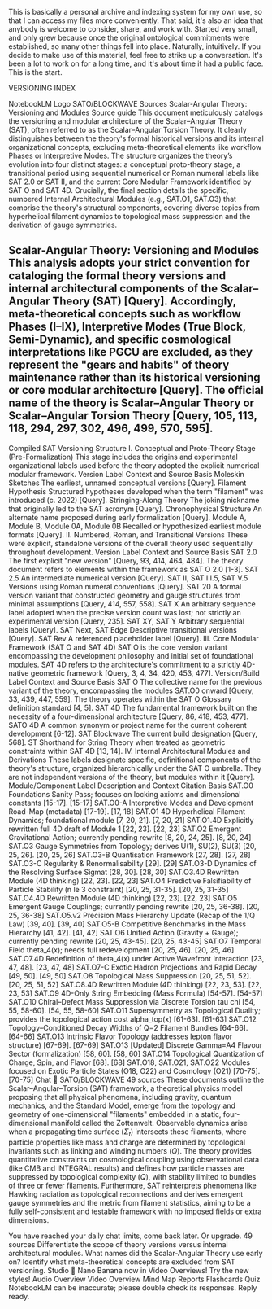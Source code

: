 This is basically a personal archive and indexing system for my own use, so that I can access my files more conveniently. 
That said, it's also an idea that anybody is welcome to consider, share, and work with.
Started very small, and only grew because once the original ontological commitments were established, so many other things fell into place. Naturally, intuitively. 
If you decide to make use of this material, feel free to strike up a conversation. It's been a lot to work on for a long time, and it's about time it had a public face. 
This is the start. 




VERSIONING INDEX

NotebookLM Logo
SATO/BLOCKWAVE
Sources
Scalar-Angular Theory: Versioning and Modules
Source guide
This document meticulously catalogs the versioning and modular architecture of the Scalar–Angular Theory (SAT), often referred to as the Scalar–Angular Torsion Theory. It clearly distinguishes between the theory's formal historical versions and its internal organizational concepts, excluding meta-theoretical elements like workflow Phases or Interpretive Modes. The structure organizes the theory’s evolution into four distinct stages: a conceptual proto-theory stage, a transitional period using sequential numerical or Roman numeral labels like SAT 2.0 or SAT II, and the current Core Modular Framework identified by SAT O and SAT 4D. Crucially, the final section details the specific, numbered Internal Architectural Modules (e.g., SAT.O1, SAT.O3) that comprise the theory's structural components, covering diverse topics from hyperhelical filament dynamics to topological mass suppression and the derivation of gauge symmetries.



Scalar-Angular Theory: Versioning and Modules
This analysis adopts your strict convention for cataloging the formal theory versions and internal architectural components of the Scalar–Angular Theory (SAT) [Query]. Accordingly, meta-theoretical concepts such as workflow Phases (I–IX), Interpretive Modes (True Block, Semi-Dynamic), and specific cosmological interpretations like PGCU are excluded, as they represent the "gears and habits" of theory maintenance rather than its historical versioning or core modular architecture [Query].
The official name of the theory is Scalar–Angular Theory or Scalar–Angular Torsion Theory [Query, 105, 113, 118, 294, 297, 302, 496, 499, 570, 595].
--------------------------------------------------------------------------------
Compiled SAT Versioning Structure
I. Conceptual and Proto-Theory Stage (Pre-Formalization)
This stage includes the origins and experimental organizational labels used before the theory adopted the explicit numerical modular framework.
Version Label
Context and Source Basis
Moleskin Sketches
The earliest, unnamed conceptual versions [Query].
Filament Hypothesis
Structured hypotheses developed when the term "filament" was introduced (c. 2022) [Query].
Stringing-Along Theory
The joking nickname that originally led to the SAT acronym [Query].
Chronophysical Structure
An alternate name proposed during early formalization [Query].
Module A, Module B, Module 0A, Module 0B
Recalled or hypothesized earliest module formats [Query].
II. Numbered, Roman, and Transitional Versions
These were explicit, standalone versions of the overall theory used sequentially throughout development.
Version Label
Context and Source Basis
SAT 2.0
The first explicit "new version" [Query, 93, 414, 464, 484]. The theory document refers to elements within the framework as SAT O 2.0 [1-3].
SAT 2.5
An intermediate numerical version [Query].
SAT II, SAT III.5, SAT V.5
Versions using Roman numeral conventions [Query].
SAT 20
A formal version variant that constructed geometry and gauge structures from minimal assumptions [Query, 414, 557, 558].
SAT X
An arbitrary sequence label adopted when the precise version count was lost; not strictly an experimental version [Query, 235].
SAT XY, SAT Y
Arbitrary sequential labels [Query].
SAT Next, SAT Edge
Descriptive transitional versions [Query].
SAT Rev
A referenced placeholder label [Query].
III. Core Modular Framework (SAT O and SAT 4D)
SAT O is the core version variant encompassing the development philosophy and initial set of foundational modules. SAT 4D refers to the architecture's commitment to a strictly 4D-native geometric framework [Query, 3, 4, 34, 420, 453, 477].
Version/Build Label
Context and Source Basis
SAT O
The collective name for the previous variant of the theory, encompassing the modules SAT.O0 onward [Query, 33, 439, 447, 559]. The theory operates within the SAT O Glossary definition standard [4, 5].
SAT 4D
The fundamental framework built on the necessity of a four-dimensional architecture [Query, 86, 418, 453, 477].
SATO 4D
A common synonym or project name for the current coherent development [6-12].
SAT Blockwave
The current build designation [Query, 568].
ST
Shorthand for String Theory when treated as geometric constraints within SAT 4D [13, 14].
IV. Internal Architectural Modules and Derivations
These labels designate specific, definitional components of the theory's structure, organized hierarchically under the SAT O umbrella. They are not independent versions of the theory, but modules within it [Query].
Module/Component Label
Description and Context
Citation Basis
SAT.O0
Foundations Sanity Pass; focuses on locking axioms and dimensional constants [15-17].
[15-17]
SAT.O0-A
Interpretive Modes and Development Road-Map (metadata) [17-19].
[17, 18]
SAT.O1
4D Hyperhelical Filament Dynamics; foundational module [7, 20, 21].
[7, 20, 21]
SAT.O1.4D
Explicitly rewritten full 4D draft of Module 1 [22, 23].
[22, 23]
SAT.O2
Emergent Gravitational Action; currently pending rewrite [8, 20, 24, 25].
[8, 20, 24]
SAT.O3
Gauge Symmetries from Topology; derives U(1), SU(2), SU(3) [20, 25, 26].
[20, 25, 26]
SAT.O3-B
Quantisation Framework [27, 28].
[27, 28]
SAT.O3-C
Regularity & Renormalisability [29].
[29]
SAT.O3-D
Dynamics of the Resolving Surface
Sigmat [28, 30].
[28, 30]
SAT.O3.4D
Rewritten Module (4D thinking) [22, 23].
[22, 23]
SAT.O4
Predictive Falsifiability of Particle Stability (n
le 3 constraint) [20, 25, 31-35].
[20, 25, 31-35]
SAT.O4.4D
Rewritten Module (4D thinking) [22, 23].
[22, 23]
SAT.O5
Emergent Gauge Couplings; currently pending rewrite [20, 25, 36-38].
[20, 25, 36-38]
SAT.O5.v2
Precision Mass Hierarchy Update (Recap of the 1/Q Law) [39, 40].
[39, 40]
SAT.O5-B
Competitive Benchmarks in the Mass Hierarchy [41, 42].
[41, 42]
SAT.O6
Unified Action (Gravity + Gauge); currently pending rewrite [20, 25, 43-45].
[20, 25, 43-45]
SAT.O7
Temporal Field
theta_4(x); needs full redevelopment [20, 25, 46].
[20, 25, 46]
SAT.O7.4D
Redefinition of
theta_4(x) under Active Wavefront Interaction [23, 47, 48].
[23, 47, 48]
SAT.O7-C
Exotic Hadron Projections and Rapid Decay [49, 50].
[49, 50]
SAT.O8
Topological Mass Suppression [20, 25, 51, 52].
[20, 25, 51, 52]
SAT.O8.4D
Rewritten Module (4D thinking) [22, 23, 53].
[22, 23, 53]
SAT.O9
4D-Only String Embedding (Mass Formula) [54-57].
[54-57]
SAT.O10
Chiral–Defect Mass Suppression via Discrete Torsion
tau
chi [54, 55, 58-60].
[54, 55, 58-60]
SAT.O11
Supersymmetry as Topological Duality; provides the topological action cost
alpha_top(x) [61-63].
[61-63]
SAT.O12
Topology–Conditioned Decay Widths of Q=2 Filament Bundles [64-66].
[64-66]
SAT.O13
Intrinsic Flavor Topology (addresses lepton flavor structure) [67-69].
[67-69]
SAT.O13 [Updated]
Discrete
Gamma=A4 Flavour Sector (formalization) [58, 60].
[58, 60]
SAT.O14
Topological Quantization of Charge, Spin, and Flavor [68].
[68]
SAT.O18, SAT.O21, SAT.O22
Modules focused on Exotic Particle States (O18, O22) and Cosmology (O21) [70-75].
[70-75]
Chat
🤔
SATO/BLOCKWAVE
49 sources
These documents outline the Scalar–Angular–Torsion (SAT) framework, a theoretical physics model proposing that all physical phenomena, including gravity, quantum mechanics, and the Standard Model, emerge from the topology and geometry of one-dimensional "filaments" embedded in a static, four-dimensional manifold called the Zottenwelt. Observable dynamics arise when a propagating time surface ($\Sigma_t$) intersects these filaments, where particle properties like mass and charge are determined by topological invariants such as linking and winding numbers ($Q$). The theory provides quantitative constraints on cosmological coupling using observational data (like CMB and INTEGRAL results) and defines how particle masses are suppressed by topological complexity ($Q$), with stability limited to bundles of three or fewer filaments. Furthermore, SAT reinterprets phenomena like Hawking radiation as topological reconnections and derives emergent gauge symmetries and the metric from filament statistics, aiming to be a fully self-consistent and testable framework with no imposed fields or extra dimensions.

You have reached your daily chat limits, come back later. Or upgrade.
49 sources
Differentiate the scope of theory versions
versus internal architectural modules.
What names did the Scalar-Angular
Theory use early on?
Identify what meta-theoretical concepts
are excluded from SAT versioning.
Studio
🍌 Nano Banana now in Video Overviews! Try the new styles!
Audio Overview
Video Overview
Mind Map
Reports
Flashcards
Quiz
NotebookLM can be inaccurate; please double check its responses.
Reply ready.
